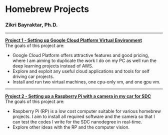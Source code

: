 # **Homebrew Projects** 
### Zikri Bayraktar, Ph.D.
---
[//]: # (Image References)

[**Project 1 - Setting up Google Cloud Platform Virtual Environment**](./Project_01/README.md) 
<br>
The goals of this project are:
* Google Cloud Platform offers attractive features and good pricing, where I am aiming to duplicate the work I do on my PC as well run the deep learning projects instead of AWS.
* Explore and exploit any useful cloud applications and tools for self driving car projects.
* Install and run two virtual machines, one cpu-only vm, and one gpu vm.
   
---

[**Project 2 - Setting up a Raspberry Pi with a camera in my car for SDC**](./Project_02/README.md)
<br>
The goals of this project are:
* Raspberry Pi (RP) is a low cost computer suitable for various homebrew projects. I aim to install all required software and the camera so that I can test the codes I write for the SDC nanodegree in real-time.
* Explore other ideas with the RP and the computer vision.